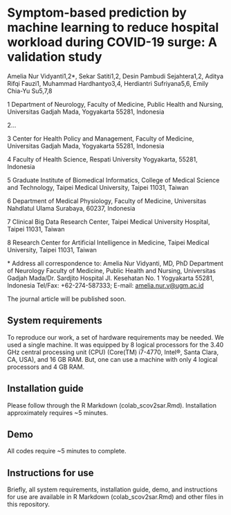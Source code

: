 # Symptom-based prediction by machine learning to reduce hospital workload during COVID-19 surge: A validation study

Amelia Nur Vidyanti1,2\*, Sekar Satiti1,2, Desin Pambudi Sejahtera1,2, Aditya 
Rifqi Fauzi1, Muhammad Hardhantyo3,4, Herdiantri Sufriyana5,6, Emily Chia-Yu 
Su5,7,8

1 Department of Neurology, Faculty of Medicine, Public Health and Nursing, 
Universitas Gadjah Mada, Yogyakarta 55281, Indonesia

2… 

3 Center for Health Policy and Management, Faculty of Medicine, Universitas 
Gadjah Mada, Yogyakarta 55281, Indonesia

4 Faculty of Health Science, Respati University Yogyakarta, 55281, Indonesia

5 Graduate Institute of Biomedical Informatics, College of Medical Science and 
Technology, Taipei Medical University, Taipei 11031, Taiwan

6 Department of Medical Physiology, Faculty of Medicine, Universitas Nahdlatul 
Ulama Surabaya, 60237, Indonesia

7 Clinical Big Data Research Center, Taipei Medical University Hospital, Taipei 
11031, Taiwan

8 Research Center for Artificial Intelligence in Medicine, Taipei Medical 
University, Taipei 11031, Taiwan


\* Address all correspondence to:
Amelia Nur Vidyanti, MD, PhD
Department of Neurology
Faculty of Medicine, Public Health and Nursing, Universitas Gadjah Mada/Dr. 
Sardjito Hospital
Jl. Kesehatan No. 1 Yogyakarta 55281, Indonesia
Tel/Fax: +62-274-587333; E-mail: amelia.nur.v@ugm.ac.id

The journal article will be published soon.

## System requirements

To reproduce our work, a set of hardware requirements may be needed. We used a 
single machine. It was equipped by 8 logical processors for the 3.40 GHz 
central processing unit (CPU) (Core(TM) i7-4770, Intel®, Santa Clara, CA, USA), 
and 16 GB RAM. But, one can use a machine with only 4 logical processors and 
4 GB RAM.

## Installation guide

Please follow through the R Markdown (colab_scov2sar.Rmd). Installation 
approximately requires ~5 minutes.


## Demo

All codes require ~5 minutes to complete.


## Instructions for use

Briefly, all system requirements, installation guide, demo, and instructions 
for use are available in R Markdown (colab_scov2sar.Rmd) and other files in this 
repository.


